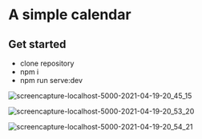 <h1>A simple calendar</h1>

<h2>Get started</h2>

<ul>
  <li>
   clone repository
  </li>
   <li>
   npm i
  </li>
   <li>
   npm run serve:dev
  </li>
 </ul>
 
 ![screencapture-localhost-5000-2021-04-19-20_45_15](https://user-images.githubusercontent.com/13474332/115325437-3a737480-a151-11eb-9622-36d5a9d8665d.png)

 ![screencapture-localhost-5000-2021-04-19-20_53_20](https://user-images.githubusercontent.com/13474332/115325481-4cedae00-a151-11eb-9656-2766ee7fe825.png)


![screencapture-localhost-5000-2021-04-19-20_54_21](https://user-images.githubusercontent.com/13474332/115325562-73134e00-a151-11eb-9cdc-82e41cd46411.png)
